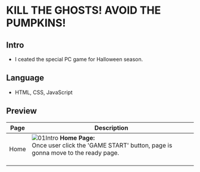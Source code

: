 # KILL THE GHOSTS! AVOID THE PUMPKINS!
## Intro
* I ceated the special PC game for Halloween season.
## Language
* HTML, CSS, JavaScript
## Preview
|Page|Description|
|--|--|
|Home|![01Intro](https://user-images.githubusercontent.com/93846829/197931438-c2015cf7-4900-44f1-9e85-93785e1ae52b.PNG) **Home Page:**<br> Once user click the 'GAME START' button, page is gonna move to the ready page. <br><br>|
